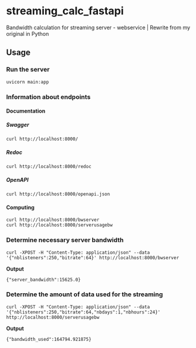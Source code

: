 # streaming_calc_fastapi

Bandwidth calculation for streaming server - webservice | Rewrite from my original in Python

## Usage

### Run the server

	uvicorn main:app

### Information about endpoints

#### Documentation
##### Swagger
	curl http://localhost:8000/
##### Redoc
    curl http://localhost:8000/redoc
##### OpenAPI
    curl http://localhost:8000/openapi.json

#### Computing
    curl http://localhost:8000/bwserver
	curl http://localhost:8000/serverusagebw

### Determine necessary server bandwidth

    curl -XPOST -H "Content-Type: application/json" --data '{"nblisteners":250,"bitrate":64}' http://localhost:8000/bwserver

**Output**

    {"server_bandwidth":15625.0}

### Determine the amount of data used for the streaming

    curl -XPOST -H "Content-Type: application/json" --data '{"nblisteners":250,"bitrate":64,"nbdays":1,"nbhours":24}' http://localhost:8000/serverusagebw

**Output**

    {"bandwidth_used":164794.921875}
